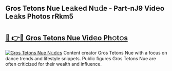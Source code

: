 ## Gros Tetons Nue Le𝚊k𝚎d N𝚞𝚍e - Part-nJ9 Vid𝚎o Le𝚊ks Photos rRkm5

# <h2><a href="http://fbake4.evod.top/?m=Gros+Tetons+Nue">🔗 👉🔴 Gros Tetons Nue Vid𝚎o Ph𝚘t𝚘s</a></h2>

[![Gros Tetons Nue N𝚞d𝚎s](https://i.imgur.com/8V9OHl7.gif)](http://fbake4.evod.top/?m=Gros+Tetons+Nue)
Content creator Gros Tetons Nue with a focus on dance trends and lifestyle snippets. Public figures Gros Tetons Nue are often criticized for their wealth and influence. 

